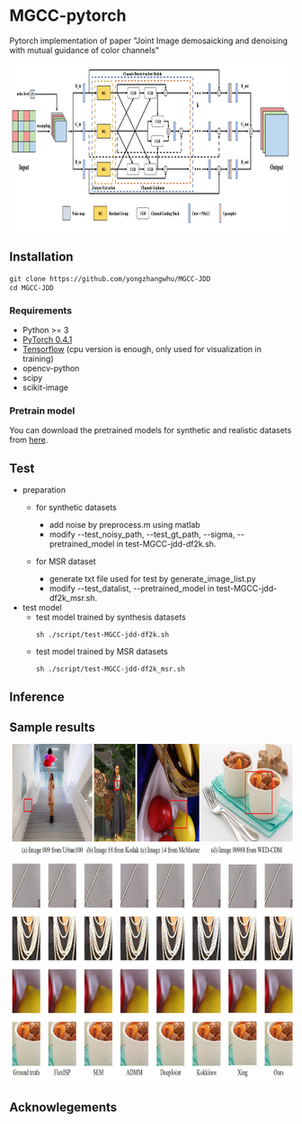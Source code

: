 # MGCC-pytorch
Pytorch implementation of paper "Joint Image demosaicking and denoising with mutual guidance of color channels"
<p align="center">
  <img height="300" src="figs/MGCC.png">
</p> 

## Installation
```
git clone https://github.com/yongzhangwhu/MGCC-JDD
cd MGCC-JDD  
```
### Requirements
- Python >= 3
- [PyTorch 0.4.1](https://pytorch.org/)
- [Tensorflow](https://www.tensorflow.org/install)  (cpu version is enough, only used for visualization in training)
- opencv-python 
- scipy 
- scikit-image

### Pretrain model
You can download the pretrained models for synthetic and realistic datasets from [here](https://drive.google.com/drive/folders/1jetdV2tXJ8dkg1HLDylhy7e2g9iU1Ilr?usp=sharing).

## Test
- preparation
    - for synthetic datasets
        - add noise by preprocess.m using matlab
        - modify --test_noisy_path, --test_gt_path, --sigma, --pretrained_model in test-MGCC-jdd-df2k.sh.

    - for MSR dataset
        - generate txt file used for test by generate_image_list.py
        - modify --test_datalist, --pretrained_model in test-MGCC-jdd-df2k_msr.sh.
- test model
    - test model trained by synthesis datasets 
        ```
        sh ./script/test-MGCC-jdd-df2k.sh  
        ```  
    - test model trained by MSR datasets
        ```
        sh ./script/test-MGCC-jdd-df2k_msr.sh 
        ``` 
## Inference

## Sample results
<p align="center">
  <img height="600" src="figs/JDD_comparison.jpg">
</p> 

## Acknowlegements
